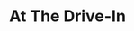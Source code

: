 ---
title: "At The Drive-In"
summary: "Band from El Paso, TX, formed in 1993. Flipside Records released the band's first full-length Acrobatic Tenement in early 1997. Soon after that recording, their lineup secured around Cedric Bixler , Omar Rodriguez and Jim Ward , Paul Hinojos and Tony Hajjar . After the band went on indefinite hiatus in 2001, Bixler and Rodriguez formed the Mars Volta, while Ward, Hajjar, and Hinojos moved on to Sparta. However, on January 9, 2012, At the Drive-In announced a reunion. In 2016 Jim Ward left the band and was replaced by Sparta guitarist Keeley Davis Current Line-Up:- Vocals Guitar Bass Guitar Bass Drums Past Members:- Guitar Guitar Guitar Bass Drums Drums Drums Guitar"
image: "at-the-drive-in.jpg"
---